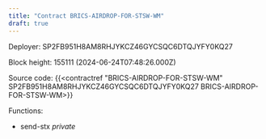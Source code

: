 ```yaml
---
title: "Contract BRICS-AIRDROP-FOR-STSW-WM"
draft: true
---
```

Deployer: SP2FB951H8AM8RHJYKCZ46GYCSQC6DTQJYFY0KQ27


 



Block height: 155111 (2024-06-24T07:48:26.000Z)

Source code: {{<contractref "BRICS-AIRDROP-FOR-STSW-WM" SP2FB951H8AM8RHJYKCZ46GYCSQC6DTQJYFY0KQ27 BRICS-AIRDROP-FOR-STSW-WM>}}

Functions:

* send-stx _private_
